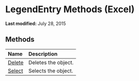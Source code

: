 
# LegendEntry Methods (Excel)

 **Last modified:** July 28, 2015


## Methods



|**Name**|**Description**|
|:-----|:-----|
| [Delete](1967ac14-e375-9308-bd53-fbfd1e71ac69.md)|Deletes the object.|
| [Select](1d4d2259-3150-ed51-a12b-9a2ca95109c9.md)|Selects the object.|
